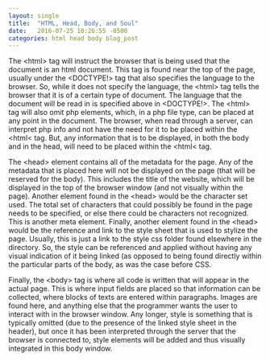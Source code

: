 ```yaml
---
layout: single
title:  "HTML, Head, Body, and Soul"
date:   2016-07-25 10:26:55 -0500
categories: html head body blog_post
---
```


The &lt;html&gt; tag will instruct the browser that is being used that the document is an html document. This tag is found near the top of the page, usually under the &lt;DOCTYPE!&gt; tag that also specifies the language to the browser.  So, while it does not specify the language, the &lt;html&gt; tag tells the browser that it is of a certain type of document.  The language that the document will be read in is specified above in &lt;DOCTYPE!&gt;.  The &lt;html&gt; tag will also omit php elements, which, in a php file type, can be placed at any point in the document.  The browser, when read through a server, can interpret php info and not have the need for it to be placed within the &lt;html&lt; tag.  But, any information that is to be displayed, in both the body and in the head, will need to be placed within the &lt;html&lt; tag.

The &lt;head&gt; element contains all of the metadata for the page.  Any of the metadata that is placed here will not be displayed on the page (that will be reserved for the body).  This includes the title of the website, which will be displayed in the top of the browser window (and not visually within the page).  Another element found in the &lt;head&gt; would be the character set used.  The total set of characters that could possibly be found in the page needs to be specified, or else there could be characters not recognized.  This is another meta element.  Finally, another element found in the &lt;head&gt; would be the reference and link to the style sheet that is used to stylize the page.  Usually, this is just a link to the style css folder found elsewhere in the directory.  So, the style can be referenced and applied without having any visual indication of it being linked (as opposed to being found directly within the particular parts of the body, as was the case before CSS.  

Finally, the &lt;body&gt; tag is where all code is written that will appear in the actual page.  This is where input fields are placed so that information can be collected, where blocks of texts are entered within paragraphs.  Images are found here, and anything else that the programmer wants the user to interact with in the browser window.  Any longer, style is something that is typically omitted (due to the presence of the linked style sheet in the header), but once it has been interpreted through the server that the browser is connected to, style elements will be added and thus visually integrated in this body window.